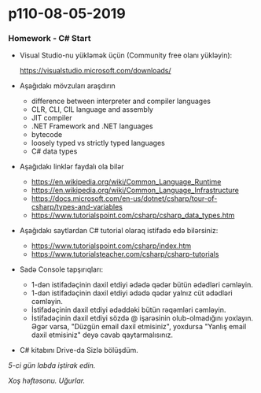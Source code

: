 # p110-08-05-2019

### Homework - C# Start
- Visual Studio-nu yükləmək üçün (Community free olanı yükləyin):

  https://visualstudio.microsoft.com/downloads/

- Aşağıdakı mövzuları araşdırın
  - difference between interpreter and compiler languages
  - CLR, CLI, CIL language and assembly
  - JIT compiler
  - .NET Framework and .NET languages
  - bytecode
  - loosely typed vs strictly typed languages
  - C# data types
  
- Aşağıdakı linklər faydalı ola bilər
  - https://en.wikipedia.org/wiki/Common_Language_Runtime
  - https://en.wikipedia.org/wiki/Common_Language_Infrastructure
  - https://docs.microsoft.com/en-us/dotnet/csharp/tour-of-csharp/types-and-variables
  - https://www.tutorialspoint.com/csharp/csharp_data_types.htm
  
- Aşağıdakı saytlardan C# tutorial olaraq istifadə edə bilərsiniz:
  - https://www.tutorialspoint.com/csharp/index.htm
  - https://www.tutorialsteacher.com/csharp/csharp-tutorials
  
- Sadə Console tapşırıqları:
  - 1-dən istifadəçinin daxil etdiyi ədədə qədər bütün ədədləri cəmləyin.
  - 1-dən istifadəçinin daxil etdiyi ədədə qədər yalnız cüt ədədləri cəmləyin.
  - İstifadəçinin daxil etdiyi ədəddəki bütün rəqəmləri cəmləyin.
  - İstifadəçinin daxil etdiyi sözdə @ işarəsinin olub-olmadığını yoxlayın. Əgər varsa, "Düzgün email daxil etmisiniz", yoxdursa "Yanlış email daxil etmisiniz" deyə cavab qaytarmalısınız.

- C# kitabını Drive-da Sizlə bölüşdüm.

*5-ci gün labda iştirak edin.*

*Xoş həftəsonu. Uğurlar.*
